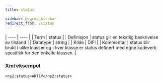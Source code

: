 ```yaml
---
title: status

sidebar: begrep_sidebar
redirect_from: /status
---
```


| ---- | ---- |
| Term | status |
| Definisjon | status gir en tekstlig beskrivelse av tilstand |
| Datatype | string |
| Kilde | DIFI |
| Kommentar | status blir brukt i ulike klasser og i hver klasse er status definert med egne kodeverk spesifikk for den enkelte klassen. | 

### Xml eksempel

```
<ns2:status>AKTIV</ns2:status>
```


